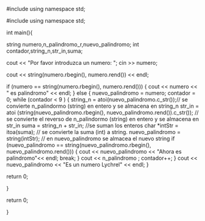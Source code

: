 #include <iostream>
using namespace std;

#include <iostream>
using namespace std;

int main(){

  string numero,n_palindromo_r,nuevo_palindromo;
  int contador,string_n,str_in,suma;


  cout << "Por favor introduzca un numero: ";
  cin >> numero;

  cout << string(numero.rbegin(), numero.rend()) << endl;

  if (numero == string(numero.rbegin(), numero.rend()))
  {
      cout << numero << " es palindromo" << endl;
  }
  else
  {
    nuevo_palindromo = numero;
    contador = 0;
    while (contador < 9 )
    {
      string_n = atoi(nuevo_palindromo.c_str());// se convierte n_palindormo (string) en entero y se almacena en string_n
      str_in = atoi (string(nuevo_palindromo.rbegin(), nuevo_palindromo.rend()).c_str()); // se convierte el reverso de n_palindormo (string) en entero y se almacena en str_in
      suma = string_n + str_in; //se suman los enteros
      char *intStr = itoa(suma); // se convierte la suma (int) a string.
      nuevo_palindromo = string(intStr); // en nuevo_palindromo se almacea el nuevo string
      if (nuevo_palindromo == string(nuevo_palindromo.rbegin(), nuevo_palindromo.rend()))
      {
        cout << nuevo_palindromo << "Ahora es palindromo"<< endl;
        break;
      }
      cout << n_palindromo ;
      contador++;
    }
    cout << nuevo_palindromo << "Es un numero Lychrel" << endl;
  }

  return 0;

}

  return 0;

}
